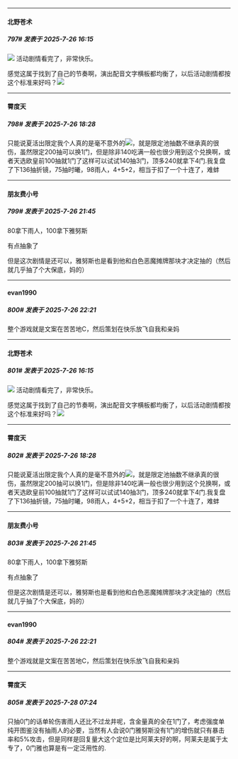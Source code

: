 ﻿
*****

####  北野苍术  
##### 797#       发表于 2025-7-26 16:15

<img src="https://static.stage1st.com/image/smiley/face2017/018.png" referrerpolicy="no-referrer"> 活动剧情看完了，非常快乐。

感觉这属于找到了自己的节奏啊，演出配音文字横板都均衡了，以后活动剧情都按这个标准来好吗？<img src="https://static.stage1st.com/image/smiley/face2017/037.png" referrerpolicy="no-referrer">


*****

####  霄度天  
##### 798#       发表于 2025-7-26 18:28

只能说夏活出限定我个人真的是毫不意外的<img src="https://static.stage1st.com/image/smiley/face2017/017.png" referrerpolicy="no-referrer">，就是限定池抽数不继承真的很伤，虽然限定200抽可以换1门，但是除非140吃满一般也很少用到这个兑换啊，或者天选欧皇前100抽就1门了这样可以试试140抽3门，顶多240就拿下4门.我复盘了下136抽折镜，75抽时曦，98雨人，4+5+2，相当于扣了一个十连了，难蚌


*****

####  朋友费小号  
##### 799#       发表于 2025-7-26 21:45

80拿下雨人，100拿下雅努斯

有点抽象了

但是这次剧情是还可以，雅努斯也是看到他和白色恶魔摊牌那块才决定抽的（然后就几乎抽了个大保底，妈的）


*****

####  evan1990  
##### 800#       发表于 2025-7-26 22:21

整个游戏就是文案在苦苦地C，然后策划在快乐放飞自我和亲妈


*****

####  北野苍术  
##### 801#       发表于 2025-7-26 16:15

<img src="https://static.stage1st.com/image/smiley/face2017/018.png" referrerpolicy="no-referrer"> 活动剧情看完了，非常快乐。

感觉这属于找到了自己的节奏啊，演出配音文字横板都均衡了，以后活动剧情都按这个标准来好吗？<img src="https://static.stage1st.com/image/smiley/face2017/037.png" referrerpolicy="no-referrer">

*****

####  霄度天  
##### 802#       发表于 2025-7-26 18:28

只能说夏活出限定我个人真的是毫不意外的<img src="https://static.stage1st.com/image/smiley/face2017/017.png" referrerpolicy="no-referrer">，就是限定池抽数不继承真的很伤，虽然限定200抽可以换1门，但是除非140吃满一般也很少用到这个兑换啊，或者天选欧皇前100抽就1门了这样可以试试140抽3门，顶多240就拿下4门.我复盘了下136抽折镜，75抽时曦，98雨人，4+5+2，相当于扣了一个十连了，难蚌

*****

####  朋友费小号  
##### 803#       发表于 2025-7-26 21:45

80拿下雨人，100拿下雅努斯

有点抽象了

但是这次剧情是还可以，雅努斯也是看到他和白色恶魔摊牌那块才决定抽的（然后就几乎抽了个大保底，妈的）

*****

####  evan1990  
##### 804#       发表于 2025-7-26 22:21

整个游戏就是文案在苦苦地C，然后策划在快乐放飞自我和亲妈

*****

####  霄度天  
##### 805#       发表于 2025-7-28 07:24

只抽0门的话单轮伤害雨人还比不过龙井呢，含金量真的全在1门了，考虑强度单纯开图鉴没有抽雨人的必要，当然有人会说0门雅努斯没有1门的增伤就只有暴击率和5%攻击，但是同样是回复量大这个定位是比阿莱夫好的啊，阿莱夫是属于太专了，0门雅也算是有一定泛用性的.

